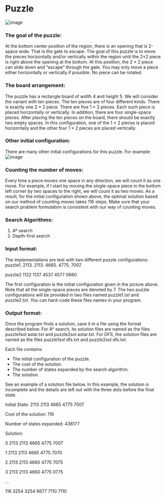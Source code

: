 # Puzzle

![image](https://user-images.githubusercontent.com/28790865/117384528-32d20080-aeb1-11eb-9182-e90feb9f7991.png)

### The goal of the puzzle:

At the bottom center position of the region, there is an opening that is 2-space wide. That is the gate to escape. The goal of this puzzle is to move the pieces horizontally and/or vertically within the region until the 2×2 piece is right above the opening at the bottom. At this position, the 2 × 2 piece can slide down and “escape” through the gate. You may only move a piece either horizontally or vertically if possible. No piece can be rotated.

### The board arrangement:

The puzzle has a rectangle board of width 4 and height 5. We will consider the variant with ten pieces. The ten pieces are of four different kinds. There is exactly one 2 × 2 piece. There are five 1 × 2 pieces. Each such piece is placed horizontally or vertically. In addition, there are four single-space pieces. After placing the ten pieces on the board, there should be exactly two empty spaces. In this configuration, one of the 1 × 2 pieces is placed horizontally and the other four 1 × 2 pieces are placed vertically.

### Other initial configuration:

There are many other initial configurations for this puzzle. For example:
![image](https://user-images.githubusercontent.com/28790865/117385292-cfe16900-aeb2-11eb-95e9-f45874933abd.png)

### Counting the number of moves:

Every time a piece moves one space in any direction, we will count it as one move. For example, if I start by moving the single-space piece in the bottom left corner by two spaces to the right, we will count it as two moves. As a result, for the initial configuration shown above, the optimal solution based on our method of counting moves takes 116 steps. Make sure that your search problem formulation is consistent with our way of counting moves.

### Search Algorithms:

1. A* search
2. Depth-first search

### Input format:

The implementations are test with two different puzzle configurations:
puzzle1. 
2113. 
2113. 
4665. 
4775. 
7007. 

puzzle2
1122
1137
4537
4577
0660

The first configuration is the initial configuration given in the picture above. Note that all the single-space pieces are denoted by 7. The two puzzle configurations will be provided in two files named puzzle1.txt and puzzle2.txt. You can hard-code these files names in your program. 


### Output format:
Once the program finds a solution, save it in a file using the format described below. 
For A* search, its solution files are named as the files puzzle1sol astar.txt and puzzle2sol astar.txt. For DFS, the solution files are named as the files puzzle1sol dfs.txt and puzzle2sol dfs.txt.

Each file contains:
* The initial configuration of the puzzle.
* The cost of the solution.
* The number of states expanded by the search algorithm. 
* The solution.

See an example of a solution file below. In this example, the solution is incomplete and the details are left out with the three dots before the final state.

Initial State:
2113
2113
4665
4775
7007

Cost of the solution: 116

Number of states expanded: 438177

Solution:

0
2113
2113
4665
4775
7007

1
2113
2113
4665
4775
7070

2
2113
2113
4660
4775
7075

3
2113
2113
4660
4775
0775

...

116
3254
3254
6677
7110
7110
